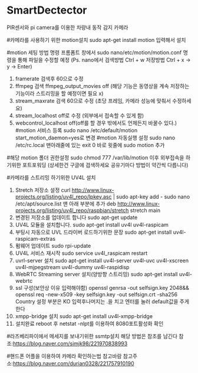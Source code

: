 # SmartDectector
PIR센서와 pi camera를 이용한 차량내 동작 감지 카메라

#카메라를 사용하기 위한 motion설치
sudo apt-get install motion 입력해서 설치

#motion 세팅 방법
명령 프롬폼트 창에서 sudo nano/etc/motion/motion.conf 명령을 통해 파일을 수정할 예정
(Ps. nano에서 검색방법 Ctrl + w 저장방법 Ctrl + x -> y -> Enter)
1. framerate 검색후 60으로 수정
2. ffmpeg 검색 ffmpeg_output_movies off (해당 기능은 동영상을 계속 저장하는 기능이라 스트리밍을 할 예정이면 필요 x) 
3. stream_maxrate 검색 60으로 수정 (초당 프레임, 카메라 성능에 맞춰서 수정하세요)
4. stream_localhost off로 수정 (외부에서 접속할 수 있게 함)
5. webcontrol_localhost off(off를 할 경우 밖에서도 언제든지 바꿀수 있다.)
#motion 서비스 등록
sudo nano /etc/default/motion
start_motion_daemon=yes로 변경
#motion 자동실행 설정
sudo nano /etc/rc.local
맨아래줄에 있는 exit 0 바로 윗줄에 sudo motion 추가

#해당 motion 폴더 권한설정
sudo chmod 777 /var/lib/motion
이후 외부접속을 하기위한 포트포워딩
(상세한건 구글에 검색하세요 공유기마다 방법이 약간씩 다릅니다)

#카메라를 스트리밍 하기위한 UV4L 설치
1. Stretch 저장소 설정
curl http://www.linux-projects.org/listing/uv4l_repo/lpkey.asc | sudo apt-key add -
sudo nano /etc/apt/source.list
맨 아래 부분에 추가
deb http://www.linux-projects.org/listing/uv4l_repo/raspbian/stretch stretch main
2. 변경된 저장소를 업데이트 합니다
sudo apt-get update
3. UV4L 모듈을 설치합니다.
sudo apt-get install uv4l uv4l-raspicam
4. 부팅시 자동으로 UVL 드라이버 로드하기위한 문장
sudo apt-get install uv4l-raspicam-extras
5. 펌웨어 업데이트
sudo rpi-update
6. UV4L 서비스 재시작
sudo service uv4l_raspicam restart
7. uvrl-server 설치
sudo apt-get install uv4l-server uv4l-uvc uv4l-xscreen uv4l-mjpegstream uv4l-dummy uv4l-raspidisp
8. WebRTC Streaming server 설치(양방향 스트리밍)
sudo apt-get install uv4l-webrtc
9. ssl 구성(보안상 이유 입력해야함)
openssl genrsa -out selfsign.key 2048&& openssl req -new-x509 -key selfsign.key -out selfsign.crt -sha256
Country 설정 부분은 KO 입력후나머지는 .을 치고 엔터를 눌러 default값을 주게한다
10. xmpp-bridge 설치
sudo apt-get install uv4l-xmpp-bridge
11. 설치완료
reboot 후 netstat -nlpt를 이용하여 8080포트활성화 확인

#라즈베리파이에서 메세지를 보내기위한 ssmtp설치
해당 방법은 참조를 남긴다
참조:https://blog.naver.com/simjk98/221970838993

#핸드폰 어플을 이용하여 카메라 확인하는법 참고바람
참고주소:https://blog.naver.com/durian0328/221757910190
